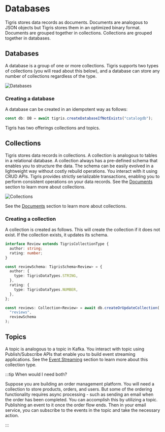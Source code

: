 # Databases

Tigris stores data records as documents. Documents are analogous to JSON
objects but Tigris stores them in an optimized binary format. Documents are
grouped together in collections. Collections are grouped together in databases.

## Databases

A database is a group of one or more collections. Tigris supports two
types of collections (you will read about this below), and a database can
store any number of collections regardless of the type.

![Databases](/img/databases.jpg)

### Creating a database

A database can be created in an idempotent way as follows:

```ts
const db: DB = await tigris.createDatabaseIfNotExists("catalogdb");
```

Tigris has two offerings collections and topics.

## Collections

Tigris stores data records in collections. A collection is analogous
to tables in a relational database. A collection always has a
pre-defined schema that enables you to structure the data. The schema can be
easily evolved in a lightweight way without costly rebuild operations. You interact with it using CRUD APIs.
Tigris provides strictly serializable transactions, enabling you to perform consistent
operations on your data records. See the [Documents](../documents) section to learn more about collections.

![Collections](/img/collections.jpg)

See the [Documents](../documents) section to learn more about collections.

### Creating a collection

A collection is created as follows. This will create the collection if it
does not exist. If the collection exists, it updates its schema.

```ts
interface Review extends TigrisCollectionType {
  author: string;
  rating: number;
}

const reviewSchema: TigrisSchema<Review> = {
  author: {
    type: TigrisDataTypes.STRING,
  },
  rating: {
    type: TigrisDataTypes.NUMBER,
  },
};

const reviews: Collection<Review> = await db.createOrUpdateCollection(
  "reviews",
  reviewSchema
);
```

## Topics

A topic is analogous to a topic in Kafka. You interact with
topic using Publish/Subscribe APIs that enable you to
build event streaming applications. See the [Event Streaming](docs/events)
section to learn more about this collection type.

:::tip When would I need both?

Suppose you are building an order management platform. You will need a
collection to store products, orders, and users. But some of the ordering
functionality requires async processing - such as sending an email when the
order has been completed. You can accomplish this by utilizing a topic.
Publishing an event to it once the order flow ends. Then in your email service,
you can subscribe to the events in the topic and take the necessary action.

:::
